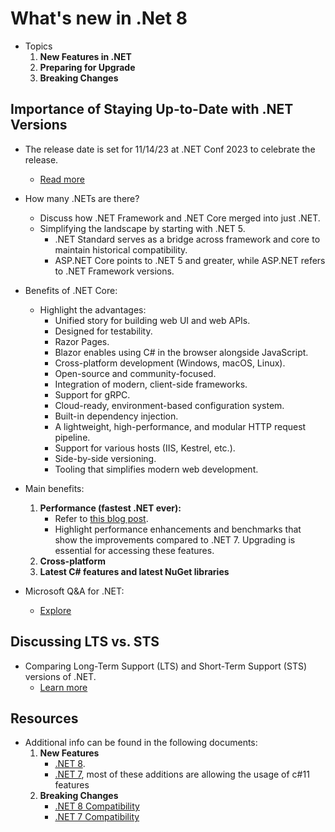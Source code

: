 # What's new in .Net 8

- Topics
  1. **New Features in .NET**
  2. **Preparing for Upgrade**
  3. **Breaking Changes**

## Importance of Staying Up-to-Date with .NET Versions
- The release date is set for 11/14/23 at .NET Conf 2023 to celebrate the release.
  - [Read more](https://devblogs.microsoft.com/dotnet/announcing-dotnet-8-rc1/)

- How many .NETs are there?
  - Discuss how .NET Framework and .NET Core merged into just .NET.
  - Simplifying the landscape by starting with .NET 5.
    - .NET Standard serves as a bridge across framework and core to maintain historical compatibility.
    - ASP.NET Core points to .NET 5 and greater, while ASP.NET refers to .NET Framework versions.

- Benefits of .NET Core:
  - Highlight the advantages:
    - Unified story for building web UI and web APIs.
    - Designed for testability.
    - Razor Pages.
    - Blazor enables using C# in the browser alongside JavaScript.
    - Cross-platform development (Windows, macOS, Linux).
    - Open-source and community-focused.
    - Integration of modern, client-side frameworks.
    - Support for gRPC.
    - Cloud-ready, environment-based configuration system.
    - Built-in dependency injection.
    - A lightweight, high-performance, and modular HTTP request pipeline.
    - Support for various hosts (IIS, Kestrel, etc.).
    - Side-by-side versioning.
    - Tooling that simplifies modern web development.

- Main benefits:
  1. **Performance (fastest .NET ever):**
     - Refer to [this blog post](https://devblogs.microsoft.com/dotnet/performance-improvements-in-net-8/).
     - Highlight performance enhancements and benchmarks that show the improvements compared to .NET 7. Upgrading is essential for accessing these features.
  2. **Cross-platform**
  3. **Latest C# features and latest NuGet libraries**

- Microsoft Q&A for .NET:
  - [Explore](https://aka.ms/dotnet-qa)

## Discussing LTS vs. STS
- Comparing Long-Term Support (LTS) and Short-Term Support (STS) versions of .NET.
  - [Learn more](https://dotnet.microsoft.com/en-us/platform/support/policy/dotnet-core#:~:text=Customers%20can%20choose%20Long%20Term,and%20patches%20for%203%20years.)

## Resources
- Additional info can be found in the following documents:
  1. **New Features**
     - [.NET 8](https://learn.microsoft.com/en-us/dotnet/core/whats-new/dotnet-8).
     - [.NET 7](https://learn.microsoft.com/en-us/dotnet/core/whats-new/dotnet-7), most of these additions are allowing the usage of c#11 features
  2. **Breaking Changes**
     - [.NET 8 Compatibility](https://learn.microsoft.com/en-us/dotnet/core/compatibility/8.0?toc=%2Fdotnet%2Ffundamentals%2Ftoc.json&bc=%2Fdotnet%2Fbreadcrumb%2Ftoc.json)
     - [.NET 7 Compatibility](https://learn.microsoft.com/en-us/dotnet/core/compatibility/7.0?toc=%2Fdotnet%2Ffundamentals%2Ftoc.json&bc=%2Fdotnet%2Fbreadcrumb%2Ftoc.json)


